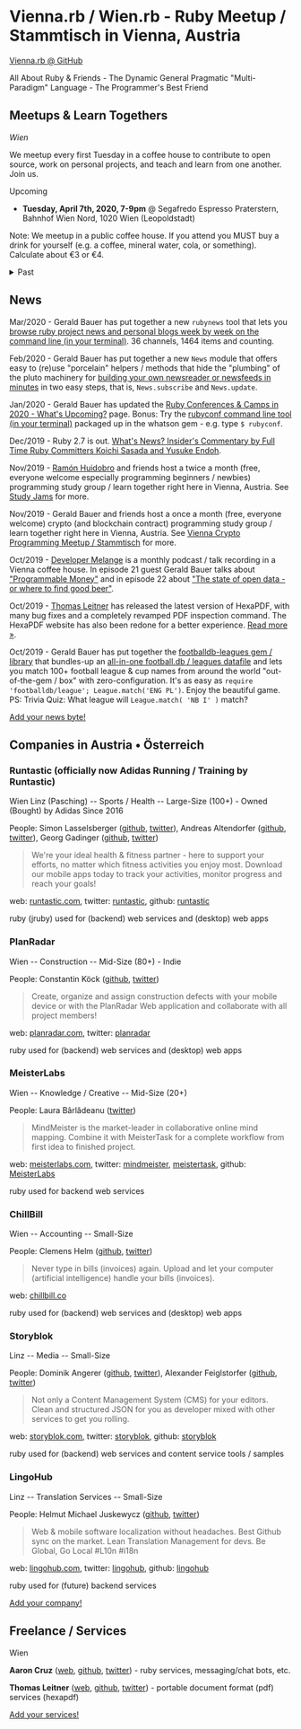 # Vienna.rb / Wien.rb - Ruby Meetup / Stammtisch in Vienna, Austria

[Vienna.rb @ GitHub](https://github.com/viennarb)

All About Ruby & Friends - The Dynamic General Pragmatic "Multi-Paradigm" Language  - The Programmer's Best Friend 


## Meetups & Learn Togethers

_Wien_

We meetup every first Tuesday in a coffee house to contribute to open source, work on personal projects, and teach and learn from one another. Join us.

Upcoming 

- **Tuesday, April 7th, 2020, 7-9pm**  @ Segafredo Espresso Praterstern, Bahnhof Wien Nord, 1020 Wien (Leopoldstadt)

Note: We meetup in a public coffee house. 
If you attend you MUST buy a drink for yourself (e.g. a coffee, mineral water, cola, 
or something).
Calculate about €3 or €4.


<details markdown="1">
<summary>Past</summary>

- Tuesday, March 3rd, 2020, 7-9pm  @ Segafredo Espresso Praterstern, Bahnhof Wien Nord, 1020 Wien (Leopoldstadt)
- Tuesday, February 4th, 2020, 7-9pm  @ Segafredo Espresso Praterstern, Bahnhof Wien Nord, 1020 Wien (Leopoldstadt)
- Tuesday, January 7th, 2020, 7-9pm  @ Segafredo Espresso Praterstern, Bahnhof Wien Nord, 1020 Wien (Leopoldstadt)

Happy New Year - Prosit 2020!

- Tuesday, December 3rd, 2019, 7-9pm @ Segafredo Espresso Praterstern, Bahnhof Wien Nord, 1020 Wien (Leopoldstadt)
- Tuesday, November 5th, 2019, 7-9pm @ Segafredo Espresso Praterstern, Bahnhof Wien Nord, 1020 Wien (Leopoldstadt)

</details>



## News

Mar/2020 - Gerald Bauer has put together a new `rubynews` tool that lets you [browse ruby project news and personal blogs week by
week on the command line (in your terminal)](https://github.com/planetruby/planet). 36 channels, 1464 items and counting.

Feb/2020 - Gerald Bauer has put together a new `News` module that offers easy to (re)use
"porcelain" helpers / methods that hide the "plumbing" of the pluto machinery 
for [building your own newsreader or newsfeeds in minutes](https://github.com/feedreader/news.rb) in two easy steps, that is, `News.subscribe` and `News.update`.

Jan/2020 - Gerald Bauer has updated the [Ruby Conferences & Camps in 2020 - What's Upcoming?](http://planetruby.github.io/calendar/2020) 
page. Bonus: Try the [rubyconf command line tool (in your terminal)](https://github.com/textkit/whatson) packaged up in the whatson gem - e.g. type `$ rubyconf`.

Dec/2019 - Ruby 2.7 is out. [What's News? Insider's Commentary by Full Time Ruby Committers
Koichi Sasada and Yusuke Endoh](https://sourcediving.com/ruby-2-7-news-commentary-by-cookpads-full-time-ruby-comitters-bdbaacb36d0c).

Nov/2019 -  [Ramón Huidobro](https://ramonh.dev) and friends host a twice a month (free, everyone welcome especially programming beginners / newbies) programming study group / learn together right here in Vienna, Austria. See [Study Jams](https://study-jams.github.io) for more.

Nov/2019 - Gerald Bauer and friends host a once a month (free, everyone welcome)
crypto (and blockchain contract) programming study group / learn together right here in
Vienna, Austria. See [Vienna Crypto Programming Meetup / Stammtisch](https://viennacrypto.github.io/) for more.

Oct/2019 -  [Developer Melange](https://developermelange.github.io) is a monthly podcast / talk recording in
a Vienna coffee house. In episode 21 guest Gerald Bauer
talks about ["Programmable Money"](https://developermelange.github.io/021-programmable-money/) and in episode 22 about
["The state of open data - or where to find good beer"](https://developermelange.github.io/022-state-of-open-data/).  

Oct/2019 - [Thomas Leitner](https://gettalong.org) has released the latest version of HexaPDF,
with many bug fixes and a completely revamped PDF inspection command.
The HexaPDF website has also been redone for a better experience.
[Read more »](https://hexapdf.gettalong.org/news/2019/hexapdf-0-10-0-and-new-website.html).

Oct/2019 - Gerald Bauer has put together the [footballdb-leagues gem / library](https://github.com/sportdb/sport.db/tree/master/footballdb-leagues) that bundles-up an [all-in-one football.db / leagues datafile](https://github.com/sportdb/sport.db/blob/master/footballdb-leagues/config/leagues.txt) and lets you match 100+ football league & cup names from around the world "out-of-the-gem / box" with zero-configuration. It's as easy as `require 'footballdb/league'; League.match('ENG PL')`. Enjoy the beautiful game.  PS: Trivia Quiz: What league will `League.match( 'NB I' )` match?


[Add your news byte!](https://github.com/viennarb/viennarb.github.io)



## Companies in Austria • Österreich

### Runtastic  (officially now Adidas Running / Training by Runtastic) 

Wien Linz (Pasching) -- Sports / Health  -- Large-Size (100+)  - Owned (Bought) by Adidas Since 2016

People: Simon Lasselsberger ([github](https://github.com/lister), [twitter](https://twitter.com/lasssim)),
Andreas Altendorfer ([github](https://github.com/iboard), [twitter](https://twitter.com/nickendell)),
Georg Gadinger ([github](https://github.com/nilsding), [twitter](https://twitter.com/nilsding))

> We're your ideal health & fitness partner - here to support your efforts, no matter which fitness activities you enjoy most.
> Download our mobile apps today to track your activities, monitor progress and reach your goals!

web: [runtastic.com](https://www.runtastic.com), twitter: [runtastic](https://twitter.com/runtastic), github: [runtastic](https://github.com/runtastic)


ruby (jruby) used for (backend) web services and (desktop) web apps




### PlanRadar

Wien  -- Construction -- Mid-Size (80+)   - Indie

People:
Constantin Köck ([github](https://github.com/koeckc), [twitter](https://twitter.com/koeckc))

> Create, organize and assign construction defects with your mobile device
> or with the PlanRadar Web application and collaborate with all project members!

web: [planradar.com](https://www.planradar.com), twitter: [planradar](https://twitter.com/PlanRadar)

ruby used for (backend) web services and (desktop) web apps


### MeisterLabs

Wien  -- Knowledge / Creative -- Mid-Size (20+)

People:
Laura Bârlădeanu ([twitter](https://twitter.com/bulinutz))


> MindMeister is the market-leader in collaborative online mind mapping. 
> Combine it with MeisterTask for a complete workflow from first idea to finished project.

web: [meisterlabs.com](https://www.meisterlabs.com), 
twitter: [mindmeister](https://twitter.com/mindmeister), [meistertask](https://twitter.com/meistertask),
github: [MeisterLabs](https://github.com/MeisterLabs)

ruby used for backend web services



### ChillBill

Wien -- Accounting  -- Small-Size  

People:  Clemens Helm ([github](https://github.com/clemenshelm), [twitter](https://twitter.com/clemenshelm))

> Never type in bills (invoices) again. Upload and let your computer (artificial intelligence)
> handle your bills (invoices).

web: [chillbill.co](https://www.chillbill.co)

ruby used for (backend) web services and (desktop) web apps



### Storyblok

Linz -- Media  -- Small-Size     

<!--  - Owned by Media Agency  - netural ?? (netural.com) ? (Add Name Here)
-->

People:
Dominik Angerer ([github](https://github.com/DominikAngerer), [twitter](https://twitter.com/DominikAngerer1)),
Alexander Feiglstorfer ([github](https://github.com/onefriendaday), [twitter](https://twitter.com/feiglstorfer))

> Not only a Content Management System (CMS) for your editors. 
> Clean and structured JSON for you as developer mixed with other services to get you rolling.

web: [storyblok.com](https://www.storyblok.com), twitter: [storyblok](https://twitter.com/storyblok), github: [storyblok](https://github.com/storyblok)


ruby used for (backend) web services and content service tools / samples



### LingoHub

Linz -- Translation Services -- Small-Size

People:
Helmut Michael Juskewycz ([github](https://github.com/hemju), [twitter](https://twitter.com/hemju))

> Web & mobile software localization without headaches. 
> Best Github sync on the market. Lean Translation Management for devs. 
> Be Global, Go Local #L10n #i18n

web: [lingohub.com](https://lingohub.com), 
twitter: [lingohub](https://twitter.com/lingohub), 
github: [lingohub](https://github.com/lingohub)

ruby used for (future) backend services


[Add your company!](https://github.com/viennarb/viennarb.github.io)



## Freelance / Services

Wien

**Aaron Cruz**
([web](http://aaroncruz.com), [github](https://github.com/mraaroncruz), [twitter](https://twitter.com/mraaroncruz)) - ruby services, messaging/chat bots, etc.

**Thomas Leitner**
([web](https://gettalong.org/), [github](https://github.com/gettalong), [twitter](https://twitter.com/_gettalong)) - portable document format (pdf) services (hexapdf)



[Add your services!](https://github.com/viennarb/viennarb.github.io)
